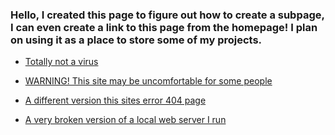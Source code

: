 ### Hello, I created this page to figure out how to create a subpage, I can even create a link to this page from the homepage! I plan on using it as a place to store some of my projects.

- [Totally not a virus](https://drive.google.com/file/d/1vsGFkVK7RGXc_qiFF2tgBdDZuvKqj5VV/view?usp=sharing)

- [WARNING! This site may be uncomfortable for some people](http://spritecranberry.gearhostpreview.com/)

- [A different version this sites error 404 page](http://thebozzz-github-io.gearhostpreview.com/)

- [A very broken version of a local web server I run](http://ethansgitsite.gearhostpreview.com/)
